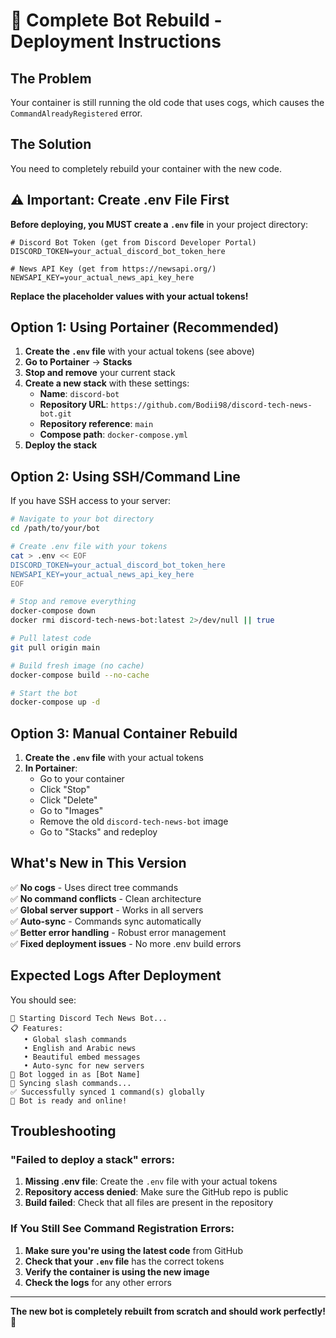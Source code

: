 # 🚀 Complete Bot Rebuild - Deployment Instructions

## The Problem
Your container is still running the old code that uses cogs, which causes the `CommandAlreadyRegistered` error.

## The Solution
You need to completely rebuild your container with the new code.

## ⚠️ Important: Create .env File First

**Before deploying, you MUST create a `.env` file** in your project directory:

```env
# Discord Bot Token (get from Discord Developer Portal)
DISCORD_TOKEN=your_actual_discord_bot_token_here

# News API Key (get from https://newsapi.org/)
NEWSAPI_KEY=your_actual_news_api_key_here
```

**Replace the placeholder values with your actual tokens!**

## Option 1: Using Portainer (Recommended)

1. **Create the `.env` file** with your actual tokens (see above)
2. **Go to Portainer** → **Stacks**
3. **Stop and remove** your current stack
4. **Create a new stack** with these settings:
   - **Name**: `discord-bot`
   - **Repository URL**: `https://github.com/Bodii98/discord-tech-news-bot.git`
   - **Repository reference**: `main`
   - **Compose path**: `docker-compose.yml`
5. **Deploy the stack**

## Option 2: Using SSH/Command Line

If you have SSH access to your server:

```bash
# Navigate to your bot directory
cd /path/to/your/bot

# Create .env file with your tokens
cat > .env << EOF
DISCORD_TOKEN=your_actual_discord_bot_token_here
NEWSAPI_KEY=your_actual_news_api_key_here
EOF

# Stop and remove everything
docker-compose down
docker rmi discord-tech-news-bot:latest 2>/dev/null || true

# Pull latest code
git pull origin main

# Build fresh image (no cache)
docker-compose build --no-cache

# Start the bot
docker-compose up -d
```

## Option 3: Manual Container Rebuild

1. **Create the `.env` file** with your actual tokens
2. **In Portainer**:
   - Go to your container
   - Click "Stop"
   - Click "Delete"
   - Go to "Images"
   - Remove the old `discord-tech-news-bot` image
   - Go to "Stacks" and redeploy

## What's New in This Version

✅ **No cogs** - Uses direct tree commands  
✅ **No command conflicts** - Clean architecture  
✅ **Global server support** - Works in all servers  
✅ **Auto-sync** - Commands sync automatically  
✅ **Better error handling** - Robust error management  
✅ **Fixed deployment issues** - No more .env build errors  

## Expected Logs After Deployment

You should see:
```
🚀 Starting Discord Tech News Bot...
📋 Features:
   • Global slash commands
   • English and Arabic news
   • Beautiful embed messages
   • Auto-sync for new servers
🤖 Bot logged in as [Bot Name]
🔄 Syncing slash commands...
✅ Successfully synced 1 command(s) globally
🚀 Bot is ready and online!
```

## Troubleshooting

### "Failed to deploy a stack" errors:

1. **Missing .env file**: Create the `.env` file with your actual tokens
2. **Repository access denied**: Make sure the GitHub repo is public
3. **Build failed**: Check that all files are present in the repository

### If You Still See Command Registration Errors:

1. **Make sure you're using the latest code** from GitHub
2. **Check that your `.env` file** has the correct tokens
3. **Verify the container is using the new image**
4. **Check the logs** for any other errors

---

**The new bot is completely rebuilt from scratch and should work perfectly!** 🎉 
